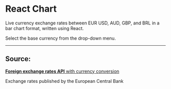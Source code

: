 # React Chart

Live currency exchange rates between EUR USD, AUD, GBP, and BRL in a bar chart format, written using React.

Select the base currency from the drop-down menu.

------

## Source: 

[**Foreign exchange rates API** with currency conversion](http://exchangeratesapi.io/)

Exchange rates published by the European Central Bank
